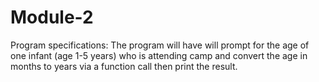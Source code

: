 # Module-2
Program specifications: The program will have will prompt for the age of one infant (age 1-5 years) who is attending 
camp and convert the age in months to years via a function call then print the result.
